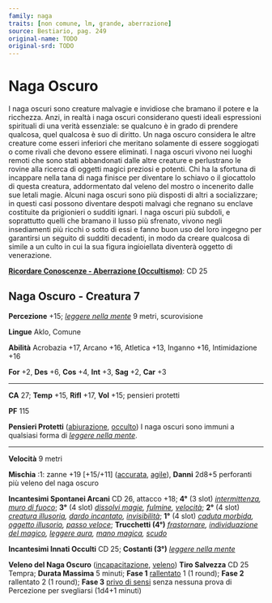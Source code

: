 ```yaml
---
family: naga
traits: [non comune, lm, grande, aberrazione]
source: Bestiario, pag. 249
original-name: TODO
original-srd: TODO
---
```


# Naga Oscuro

I naga oscuri sono creature malvagie e invidiose che bramano il potere e la
ricchezza. Anzi, in realtà i naga oscuri considerano questi ideali espressioni
spirituali di una verità essenziale: se qualcuno è in grado di prendere
qualcosa, quel qualcosa è suo di diritto. Un naga oscuro considera le altre
creature come esseri inferiori che meritano solamente di essere soggiogati o
come rivali che devono essere eliminati. I naga oscuri vivono nei luoghi remoti
che sono stati abbandonati dalle altre creature e perlustrano le rovine alla
ricerca di oggetti magici preziosi e potenti. Chi ha la sfortuna di incappare
nella tana di naga finisce per diventare lo schiavo o il giocattolo di questa
creatura, addormentato dal veleno del mostro o incenerito dalle sue letali
magie. Alcuni naga oscuri sono più disposti di altri a socializzare; in questi
casi possono diventare despoti malvagi che regnano su enclave costituite da
prigionieri o sudditi ignari. I naga oscuri più subdoli, e soprattutto quelli
che bramano il lusso più sfrenato, vivono negli insediamenti più ricchi o sotto
di essi e fanno buon uso del loro ingegno per garantirsi un seguito di sudditi
decadenti, in modo da creare qualcosa di simile a un culto in cui la sua figura
ingioiellata diventerà oggetto di venerazione.

**[Ricordare Conoscenze - Aberrazione (Occultismo)](/azioni/ricordare-conoscenze)**:
CD 25

## Naga Oscuro - Creatura 7

**Percezione** +15; _[leggere nella mente](/incantesimi/leggere-nella-mente)_ 9
metri, scurovisione

**Lingue** Aklo, Comune

**Abilità** Acrobazia +17, Arcano +16, Atletica +13, Inganno +16, Intimidazione
+16

**For** +2, **Des** +6, **Cos** +4, **Int** +3, **Sag** +2, **Car** +3

---

**CA** 27; **Temp** +15, **Rifl** +17, **Vol** +15; pensieri protetti

**PF** 115

**Pensieri Protetti** ([abiurazione](/tratti/abiurazione),
[occulto](/tratti/occulto)) I naga oscuri sono immuni a qualsiasi forma di
_[leggere nella mente](/incantesimi/leggere-nella-mente)_.

---

**Velocità** 9 metri

**Mischia** :1: zanne +19 \[+15/+11] ([accurata](/tratti/accurata),
[agile](/tratti/agile)), **Danni** 2d8+5 perforanti più veleno del naga oscuro

**Incantesimi Spontanei Arcani** CD 26, attacco +18; **4°** (3 slot)
_[intermittenza](/incantesimi/intermittenza),
[muro di fuoco](/incantesimi/muro-di-fuoco)_; **3°** (4 slot)
_[dissolvi magie](/incantesimi/dissolvi-magie), [fulmine](/incantesimi/fulmine),
[velocità](/incantesimi/velocita)_; **2°** (4 slot)
_[creatura illusoria](/incantesimi/creatura-illusoria),
[dardo incantato](/incantesimi/dardo-incantato),
[invisibilità](/incantesimi/invisibilita)_; **1°** (4 slot)
_[caduta morbida](/incantesimi/caduta-morbida),
[oggetto illusorio](/incantesimi/oggetto-illusorio),
[passo veloce](/incantesimi/passo-veloce)_; **Trucchetti (4°)**
_[frastornare](/incantesimi/frastornare),
[individuazione del magico](/incantesimi/individuazione-del-magico),
[leggere aura](/incantesimi/leggere-aura),
[mano magica](/incantesimi/mano-magica), [scudo](/incantesimi/scudo)_

**Incantesimi Innati Occulti** CD 25; **Costanti (3°)**
_[leggere nella mente](/incantesimi/leggere-nella-mente)_

**Veleno del Naga Oscuro** ([incapacitazione](/tratti/incapacitazione),
[veleno](/tratti/veleno)) **Tiro Salvezza** CD 25 Tempra; **Durata Massima** 5
minuti; **Fase 1** [rallentato](/condizioni/rallentato) 1 (1 round); **Fase 2**
rallentato 2 (1 round); **Fase 3** [privo di sensi](/condizioni/privo-di-sensi)
senza nessuna prova di Percezione per svegliarsi (1d4+1 minuti)
